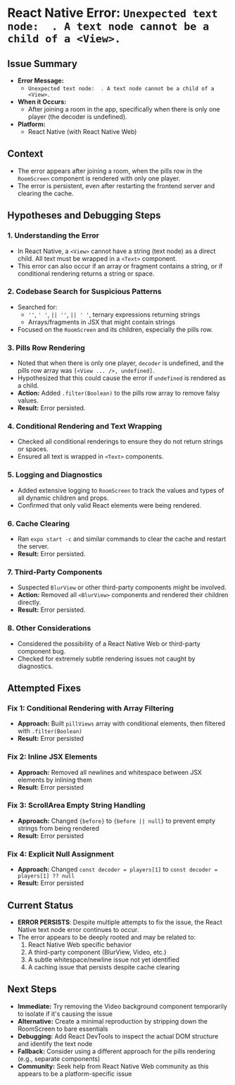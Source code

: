 # React Native Error: `Unexpected text node:  . A text node cannot be a child of a <View>.`

## Issue Summary

- **Error Message:**
  - `Unexpected text node:  . A text node cannot be a child of a <View>.`
- **When it Occurs:**
  - After joining a room in the app, specifically when there is only one player (the decoder is undefined).
- **Platform:**
  - React Native (with React Native Web)

## Context
- The error appears after joining a room, when the pills row in the `RoomScreen` component is rendered with only one player.
- The error is persistent, even after restarting the frontend server and clearing the cache.

## Hypotheses and Debugging Steps

### 1. **Understanding the Error**
- In React Native, a `<View>` cannot have a string (text node) as a direct child. All text must be wrapped in a `<Text>` component.
- This error can also occur if an array or fragment contains a string, or if conditional rendering returns a string or space.

### 2. **Codebase Search for Suspicious Patterns**
- Searched for:
  - `''`, `' '`, `|| ''`, `|| ' '`, ternary expressions returning strings
  - Arrays/fragments in JSX that might contain strings
- Focused on the `RoomScreen` and its children, especially the pills row.

### 3. **Pills Row Rendering**
- Noted that when there is only one player, `decoder` is undefined, and the pills row array was `[<View ... />, undefined]`.
- Hypothesized that this could cause the error if `undefined` is rendered as a child.
- **Action:** Added `.filter(Boolean)` to the pills row array to remove falsy values.
- **Result:** Error persisted.

### 4. **Conditional Rendering and Text Wrapping**
- Checked all conditional renderings to ensure they do not return strings or spaces.
- Ensured all text is wrapped in `<Text>` components.

### 5. **Logging and Diagnostics**
- Added extensive logging to `RoomScreen` to track the values and types of all dynamic children and props.
- Confirmed that only valid React elements were being rendered.

### 6. **Cache Clearing**
- Ran `expo start -c` and similar commands to clear the cache and restart the server.
- **Result:** Error persisted.

### 7. **Third-Party Components**
- Suspected `BlurView` or other third-party components might be involved.
- **Action:** Removed all `<BlurView>` components and rendered their children directly.
- **Result:** Error persisted.

### 8. **Other Considerations**
- Considered the possibility of a React Native Web or third-party component bug.
- Checked for extremely subtle rendering issues not caught by diagnostics.

## Attempted Fixes

### Fix 1: Conditional Rendering with Array Filtering
- **Approach:** Built `pillViews` array with conditional elements, then filtered with `.filter(Boolean)`
- **Result:** Error persisted

### Fix 2: Inline JSX Elements
- **Approach:** Removed all newlines and whitespace between JSX elements by inlining them
- **Result:** Error persisted

### Fix 3: ScrollArea Empty String Handling
- **Approach:** Changed `{before}` to `{before || null}` to prevent empty strings from being rendered
- **Result:** Error persisted

### Fix 4: Explicit Null Assignment
- **Approach:** Changed `const decoder = players[1]` to `const decoder = players[1] ?? null`
- **Result:** Error persisted

## Current Status
- **ERROR PERSISTS**: Despite multiple attempts to fix the issue, the React Native text node error continues to occur.
- The error appears to be deeply rooted and may be related to:
  1. React Native Web specific behavior
  2. A third-party component (BlurView, Video, etc.)
  3. A subtle whitespace/newline issue not yet identified
  4. A caching issue that persists despite cache clearing

## Next Steps
- **Immediate:** Try removing the Video background component temporarily to isolate if it's causing the issue
- **Alternative:** Create a minimal reproduction by stripping down the RoomScreen to bare essentials
- **Debugging:** Add React DevTools to inspect the actual DOM structure and identify the text node
- **Fallback:** Consider using a different approach for the pills rendering (e.g., separate components)
- **Community:** Seek help from React Native Web community as this appears to be a platform-specific issue 